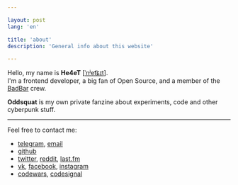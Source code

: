 ```yaml
---

layout: post
lang: 'en'

title: 'about'
description: 'General info about this website'

---
```


Hello, my&nbsp;name is&nbsp;**He4eT** [[ˈnʲet͡ɕɪt](http://ipa-reader.xyz/?text=%CB%88n%CA%B2et%CD%A1%C9%95%C9%AAt&voice=Tatyana)].<br>
I'm a&nbsp;frontend developer, a&nbsp;big fan of&nbsp;Open Source, and a&nbsp;member of&nbsp;the [BadBar](https://t.me/barbadbar) crew.

**Oddsquat** is&nbsp;my&nbsp;own private fanzine about experiments, code and other cyberpunk stuff.

---

Feel free to&nbsp;contact me:

- [telegram](https://t.me/He4eT),
  [email](mailto:He4eTHb1u@gmail.com)
- [github](https://github.com/He4eT)
- [twitter](https://twitter.com/He4eT),
  [reddit](https://www.reddit.com/user/He4eT/),
  [last.fm](https://www.last.fm/user/He4eT)
- [vk](https://vk.com/He4eT),
  [facebook](https://facebook.com/He4eT),
  [instagram](https://instagram.com/He4eT)
- [codewars](https://www.codewars.com/users/He4eT),
  [codesignal](https://app.codesignal.com/profile/he4et)
